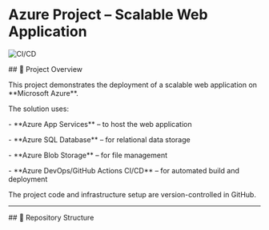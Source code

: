 # Azure Project – Scalable Web Application

![CI/CD](https://github.com/sakethlaishetty/azure-project/actions/workflows/azure-deploy.yml/badge.svg)



\## 📌 Project Overview

This project demonstrates the deployment of a scalable web application on \*\*Microsoft Azure\*\*.  

The solution uses:

\- \*\*Azure App Services\*\* – to host the web application

\- \*\*Azure SQL Database\*\* – for relational data storage

\- \*\*Azure Blob Storage\*\* – for file management

\- \*\*Azure DevOps/GitHub Actions CI/CD\*\* – for automated build and deployment



The project code and infrastructure setup are version-controlled in GitHub.



---



\## 📂 Repository Structure



